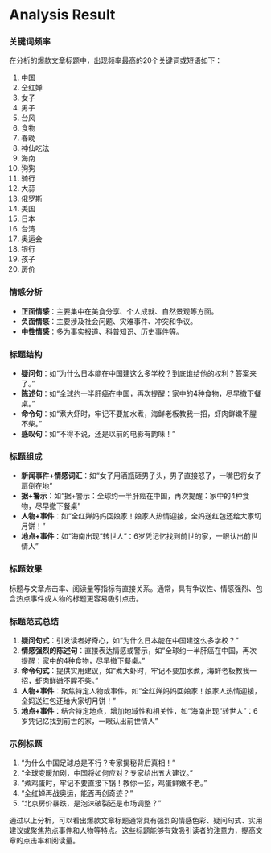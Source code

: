 # Analysis Result

### 关键词频率
在分析的爆款文章标题中，出现频率最高的20个关键词或短语如下：
1. 中国
2. 全红婵
3. 女子
4. 男子
5. 台风
6. 食物
7. 春晚
8. 神仙吃法
9. 海南
10. 狗狗
11. 骑行
12. 大蒜
13. 俄罗斯
14. 美国
15. 日本
16. 台湾
17. 奥运会
18. 银行
19. 孩子
20. 房价

### 情感分析
- **正面情感**：主要集中在美食分享、个人成就、自然景观等方面。
- **负面情感**：主要涉及社会问题、灾难事件、冲突和争议。
- **中性情感**：多为事实报道、科普知识、历史事件等。

### 标题结构
- **疑问句**：如“为什么日本能在中国建这么多学校？到底谁给他的权利？答案来了。”
- **陈述句**：如“全球约一半肝癌在中国，再次提醒：家中的4种食物，尽早撤下餐桌。”
- **命令句**：如“煮大虾时，牢记不要加水煮，海鲜老板教我一招，虾肉鲜嫩不腥不柴。”
- **感叹句**：如“不得不说，还是以前的电影有韵味！”

### 标题组成
- **新闻事件+情感词汇**：如“女子用酒瓶砸男子头，男子直接怒了，一嘴巴将女子扇倒在地”
- **据+警示**：如“据+警示：全球约一半肝癌在中国，再次提醒：家中的4种食物，尽早撤下餐桌”
- **人物+事件**：如“全红婵妈妈回娘家！娘家人热情迎接，全妈送红包还给大家切月饼！”
- **地点+事件**：如“海南出现“转世人”：6岁凭记忆找到前世的家，一眼认出前世情人”

### 标题效果
标题与文章点击率、阅读量等指标有直接关系。通常，具有争议性、情感强烈、包含热点事件或人物的标题更容易吸引点击。

### 标题范式总结
1. **疑问句式**：引发读者好奇心，如“为什么日本能在中国建这么多学校？”
2. **情感强烈的陈述句**：直接表达情感或警示，如“全球约一半肝癌在中国，再次提醒：家中的4种食物，尽早撤下餐桌。”
3. **命令句式**：提供实用建议，如“煮大虾时，牢记不要加水煮，海鲜老板教我一招，虾肉鲜嫩不腥不柴。”
4. **人物+事件**：聚焦特定人物或事件，如“全红婵妈妈回娘家！娘家人热情迎接，全妈送红包还给大家切月饼！”
5. **地点+事件**：结合特定地点，增加地域性和相关性，如“海南出现“转世人”：6岁凭记忆找到前世的家，一眼认出前世情人”

### 示例标题
1. “为什么中国足球总是不行？专家揭秘背后真相！”
2. “全球变暖加剧，中国将如何应对？专家给出五大建议。”
3. “煮鸡蛋时，牢记不要直接下锅！教你一招，鸡蛋鲜嫩不老。”
4. “全红婵再战奥运，能否再创奇迹？”
5. “北京房价暴跌，是泡沫破裂还是市场调整？”

通过以上分析，可以看出爆款文章标题通常具有强烈的情感色彩、疑问句式、实用建议或聚焦热点事件和人物等特点。这些标题能够有效吸引读者的注意力，提高文章的点击率和阅读量。